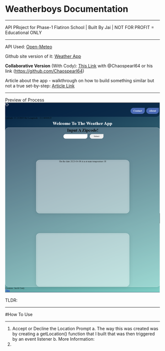 # Weatherboys Documentation

<hr>

API PRoject for Phase-1 Flatiron School | Built By Jai | NOT FOR PROFIT = Educational ONLY

<hr>

API Used: [Open-Meteo](https://open-meteo.com/)

Github site version of it: [Weather App](https://jstellmacher.github.io/Weatherboys/)

**Collaborative Version** (With Cody): [This Link](https://github.com/Chaospearl64/Weatherboys) with @Chaospearl64 or his link (https://github.com/Chaospearl64)

Article about the app - walkthrough on how to build something similar but not a true set-by-step: [Article Link](https://dev.to/jstellmacher/that-is-so-fetch-weather-api-webapp-1fo5)

<hr>

Preview of Process
![Outline With Pieces And Shades Of Blue](./img/project_middle.png)

TLDR:

<hr>

#How To Use

<hr>

1. Accept or Decline the Location Prompt
    a. The way this was created was by creating a getLocation() function that I built that was then triggered by an event listener
    b. More Information:
2.
